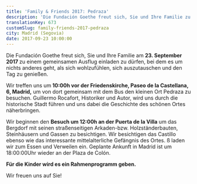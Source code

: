 ```yaml
---
title: 'Family & Friends 2017: Pedraza'
description: 'Die Fundación Goethe freut sich, Sie und Ihre Familie zu einem gemeinsamen Ausflug nach Pedraza  einladen zu dürfen.'
translationKey: 673
customSlug: family-friends-2017-pedraza
city: Madrid (Segovia)
date: 2017-09-23 10:00:00
---
```


Die Fundación Goethe freut sich, Sie und Ihre Familie am <strong>23. September 2017 </strong>zu einem gemeinsamen Ausflug einladen zu dürfen, bei dem es um nichts anderes geht, als sich wohlzufühlen, sich auszutauschen und den Tag zu genießen.

Wir treffen uns um<strong> 10:00h vor der Friedenskirche, Paseo de la Castellana, 6, Madrid,</strong> um von dort gemeinsam mit dem Bus den kleinen Ort Pedraza zu besuchen. Guillermo Rocafort, Historiker und Autor, wird uns durch die historische Stadt führen und uns dabei die Geschichte des schönen Ortes näherbringen.

Wir beginnen den <strong>Besuch um 12:00h an der Puerta de la Villa</strong> um das Bergdorf mit seinen straßenseitigen Arkaden-bzw. Holzständerbauten, Steinhäusern und Gassen zu besichtigen. Wir besichtigen das Castillo ebenso wie das interessante mittelalterliche Gefängnis des Ortes. ß laden wir zum Essen und Verweilen ein. Geplante Ankunft in Madrid ist um 18:00:00Uhr wieder an der Plaza de Colón.

<strong>Für die Kinder wird es ein Rahmenprogramm geben.</strong>

Wir freuen uns auf Sie!
